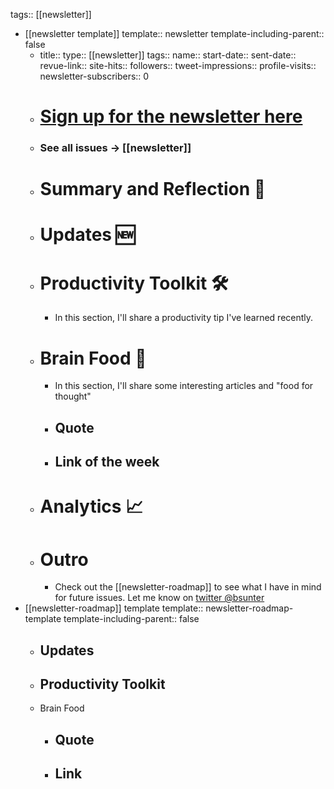 tags:: [[newsletter]]

- [[newsletter template]]
  template:: newsletter
  template-including-parent:: false
	- title:: 
	  type:: [[newsletter]]
	  tags:: 
	  name::
	  start-date::
	  sent-date::
	  revue-link::
	  site-hits:: 
	  followers:: 
	  tweet-impressions:: 
	  profile-visits::
	  newsletter-subscribers:: 0
	- #  [Sign up for the newsletter here](https://www.getrevue.co/profile/bsunter/issues/weekly-newsletter-of-brian-sunter-issue-1-1220479)
	- ### See all issues -> [[newsletter]]
	- # Summary and Reflection 🤔
	- # Updates 🆕
	- # Productivity Toolkit 🛠️
		- In this section, I'll share a productivity tip I've learned recently.
	- # Brain Food 🧠
		- In this section, I'll share some interesting articles and "food for thought"
		- ## Quote
		- ## Link of the week
	- # Analytics 📈
	- # Outro
		- Check out the [[newsletter-roadmap]] to see what I have in mind for future issues. Let me know on [twitter @bsunter](https://twitter.com)
- [[newsletter-roadmap]] template
  template:: newsletter-roadmap-template
  template-including-parent:: false
	- Updates
		-
	- Productivity Toolkit
		-
	- Brain Food
		- Quote
			-
		- Link
			-